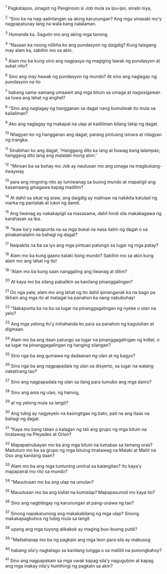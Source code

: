 <sup>1</sup>
Pagkatapos, sinagot ng Panginoon si Job mula sa ipu-ipo, sinabi niya, 

<sup>2</sup>
"Sino ka na nag-aalinlangan sa aking karunungan? Ang mga sinasabi moʼy nagpapatunay lang na wala kang nalalaman. 

<sup>3</sup>
Humanda ka. Sagutin mo ang aking mga tanong. 

<sup>4</sup>
"Nasaan ka noong nilikha ko ang pundasyon ng daigdig? Kung talagang may alam ka, sabihin mo sa akin. 

<sup>5</sup>
Alam mo ba kung sino ang nagpasya ng magiging lawak ng pundasyon at sukat nito? 

<sup>6</sup>
Sino ang may hawak ng pundasyon ng mundo? At sino ang naglagay ng pundasyon na ito 

<sup>7</sup>
habang sama-samang umaawit ang mga bituin sa umaga at nagsisigawan sa tuwa ang lahat ng anghel? 

<sup>8</sup>
"Sino ang naglagay ng hangganan sa dagat nang bumulwak ito mula sa kailaliman? 

<sup>9</sup>
Ako ang naglagay ng makapal na ulap at kadiliman bilang takip ng dagat. 

<sup>10</sup>
Nilagyan ko ng hangganan ang dagat; parang pintuang isinara at nilagyan ng trangka. 

<sup>11</sup>
Sinabihan ko ang dagat, 'Hanggang dito ka lang at huwag kang lalampas; hanggang dito lang ang malalaki mong alon.' 

<sup>12</sup>
"Minsan ba sa buhay mo Job ay nautusan mo ang umaga na magbukang-liwayway 

<sup>13</sup>
para ang ningning nito ay lumiwanag sa buong mundo at mapatigil ang kasamaang ginagawa kapag madilim? 

<sup>14</sup>
At dahil sa sikat ng araw, ang daigdig ay malinaw na nakikita katulad ng marka ng pantatak at lukot ng damit. 

<sup>15</sup>
Ang liwanag ay nakakapigil sa masasama, dahil hindi sila makakagawa ng karahasan sa iba. 

<sup>16</sup>
"Ikaw baʼy nakapunta na sa mga bukal na nasa ilalim ng dagat o sa pinakamalalim na bahagi ng dagat? 

<sup>17</sup>
Naipakita na ba sa iyo ang mga pintuan patungo sa lugar ng mga patay? 

<sup>18</sup>
Alam mo ba kung gaano kalaki itong mundo? Sabihin mo sa akin kung alam mo ang lahat ng ito! 

<sup>19</sup>
"Alam mo ba kung saan nanggaling ang liwanag at dilim? 

<sup>20</sup>
At kaya mo ba silang pabalikin sa kanilang pinanggalingan? 

<sup>21</sup>
Oo nga pala, alam mo ang lahat ng ito dahil ipinanganak ka na bago pa likhain ang mga ito at matagal na panahon ka nang nabubuhay! 

<sup>22</sup>
"Nakapunta ka na ba sa lugar na pinanggagalingan ng nyebe o ulan na yelo? 

<sup>23</sup>
Ang mga yelong itoʼy inihahanda ko para sa panahon ng kaguluhan at digmaan. 

<sup>24</sup>
Alam mo ba ang daan patungo sa lugar na pinanggagalingan ng kidlat, o sa lugar na pinanggagalingan ng hanging silangan? 

<sup>25</sup>
Sino nga ba ang gumawa ng dadaanan ng ulan at ng bagyo? 

<sup>26</sup>
Sino nga ba ang nagpapadala ng ulan sa disyerto, sa lugar na walang nakatirang tao? 

<sup>27</sup>
Sino ang nagpapadala ng ulan sa ilang para tumubo ang mga damo? 

<sup>28</sup>
Sino ang ama ng ulan, ng hamog, 

<sup>29</sup>
at ng yelong mula sa langit? 

<sup>30</sup>
Ang tubig ay nagyeyelo na kasingtigas ng bato, pati na ang itaas na bahagi ng dagat. 

<sup>31</sup>
"Kaya mo bang talian o kalagan ng tali ang grupo ng mga bituin na tinatawag na Pleyades at Orion? 

<sup>32</sup>
Mapapatnubayan mo ba ang mga bituin na lumabas sa tamang oras? Maituturo mo ba sa grupo ng mga bituing tinatawag na Malaki at Maliit na Oso ang kanilang daan? 

<sup>33</sup>
Alam mo ba ang mga tuntuning umiiral sa kalangitan? Ito kayaʼy mapapairal mo rito sa mundo? 

<sup>34</sup>
"Mauutusan mo ba ang ulap na umulan? 

<sup>35</sup>
Mauutusan mo ba ang kidlat na kumislap? Mapapasunod mo kaya ito? 

<sup>36</sup>
Sino ang nagbibigay ng karunungan at pang-unawa ng tao? 

<sup>37</sup>
Sinong napakarunong ang makakabilang ng mga ulap? Sinong makakapagbuhos ng tubig mula sa langit 

<sup>38</sup>
upang ang mga tuyong alikabok ay maging buo-buong putik? 

<sup>39</sup>
"Maihahanap mo ba ng pagkain ang mga leon para sila ay mabusog 

<sup>40</sup>
habang silaʼy nagtatago sa kanilang lungga o sa maliliit na punongkahoy? 

<sup>41</sup>
Sino ang nagpapakain sa mga uwak kapag silaʼy nagugutom at kapag ang mga inakay nilaʼy humihingi ng pagkain sa akin?